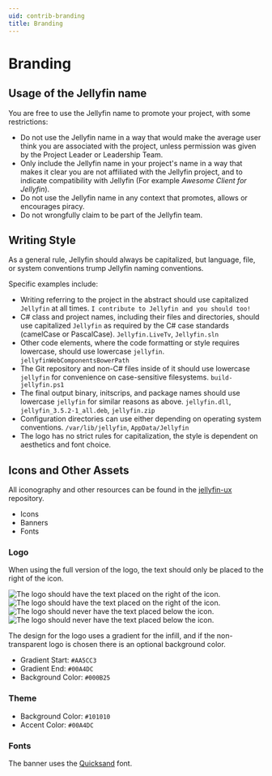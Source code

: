 ```yaml
---
uid: contrib-branding
title: Branding
---
```


# Branding

## Usage of the Jellyfin name

You are free to use the Jellyfin name to promote your project, with some restrictions:

- Do not use the Jellyfin name in a way that would make the average user think you are associated with the project, unless permission was given by the Project Leader or Leadership Team.
- Only include the Jellyfin name in your project's name in a way that makes it clear you are not affiliated with the Jellyfin project, and to indicate compatibility with Jellyfin (For example _Awesome Client for Jellyfin_).
- Do not use the Jellyfin name in any context that promotes, allows or encourages piracy.
- Do not wrongfully claim to be part of the Jellyfin team.

## Writing Style

As a general rule, Jellyfin should always be capitalized, but language, file, or system conventions trump Jellyfin naming conventions.

Specific examples include:

- Writing referring to the project in the abstract should use capitalized `Jellyfin` at all times. `I contribute to Jellyfin and you should too!`
- C# class and project names, including their files and directories, should use capitalized `Jellyfin` as required by the C# case standards (camelCase or PascalCase). `Jellyfin.LiveTv`, `Jellyfin.sln`
- Other code elements, where the code formatting or style requires lowercase, should use lowercase `jellyfin`. `jellyfinWebComponentsBowerPath`
- The Git repository and non-C# files inside of it should use lowercase `jellyfin` for convenience on case-sensitive filesystems. `build-jellyfin.ps1`
- The final output binary, initscrips, and package names should use lowercase `jellyfin` for similar reasons as above. `jellyfin.dll`, `jellyfin_3.5.2-1_all.deb`, `jellyfin.zip`
- Configuration directories can use either depending on operating system conventions. `/var/lib/jellyfin`, `AppData/Jellyfin`
- The logo has no strict rules for capitalization, the style is dependent on aesthetics and font choice.

## Icons and Other Assets

All iconography and other resources can be found in the [jellyfin-ux](https://github.com/jellyfin/jellyfin-ux) repository.

- Icons
- Banners
- Fonts

### Logo

When using the full version of the logo, the text should only be placed to the right of the icon.

![The logo should have the text placed on the right of the icon.](/images/docs/branding-logo-yes-side.png#hidden--dark-mode)
![The logo should have the text placed on the right of the icon.](/images/docs/branding-logo-dark-theme-yes-side.png#hidden--light-mode)
![The logo should never have the text placed below the icon.](/images/docs/branding-logo-no-below.png#hidden--dark-mode)
![The logo should never have the text placed below the icon.](/images/docs/branding-logo-dark-theme-no-below.png#hidden--light-mode)

The design for the logo uses a gradient for the infill, and if the non-transparent logo is chosen there is an optional background color.

- Gradient Start: `#AA5CC3`
- Gradient End: `#00A4DC`
- Background Color: `#000B25`

### Theme

- Background Color: `#101010`
- Accent Color: `#00A4DC`

### Fonts

The banner uses the [Quicksand](https://fonts.google.com/specimen/Quicksand) font.
